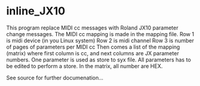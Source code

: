 # inline_JX10

This program replace MIDI cc messages with Roland JX10 parameter change messages. The MIDI cc
mapping is made in the mapping file. Row 1 is midi device (in you Linux system) Row 2 is midi
channel Row 3 is number of pages of parameters per MIDI cc Then comes a list of the mapping
(matrix) where first column is cc, and next columns are JX parameter numbers. One parameter is
used as store to syx file. All parameters has to be edited to perform a store. In the matrix,
all number are HEX.

See source for further documenation...
